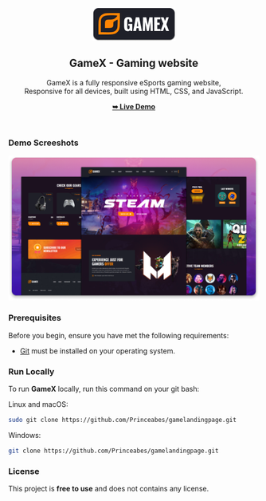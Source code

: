 <div align="center">
 
  <br />
  <br />
  
  <img src="./readme-images/project-logo.png" />

  <h2 align="center">GameX - Gaming website</h2>

  GameX is a fully responsive eSports gaming website, <br />Responsive for all devices, built using HTML, CSS, and JavaScript.

  <a href="https://Princeabes.github.io/gamelandingpage/"><strong>➥ Live Demo</strong></a>

</div>

<br />

### Demo Screeshots

![GameX Desktop Demo](./readme-images/desktop.png "Desktop Demo")

### Prerequisites

Before you begin, ensure you have met the following requirements:

* [Git](https://git-scm.com/downloads "Download Git") must be installed on your operating system.

### Run Locally

To run **GameX** locally, run this command on your git bash:

Linux and macOS:

```bash
sudo git clone https://github.com/Princeabes/gamelandingpage.git
```

Windows:

```bash
git clone https://github.com/Princeabes/gamelandingpage.git
```


### License

This project is **free to use** and does not contains any license.
